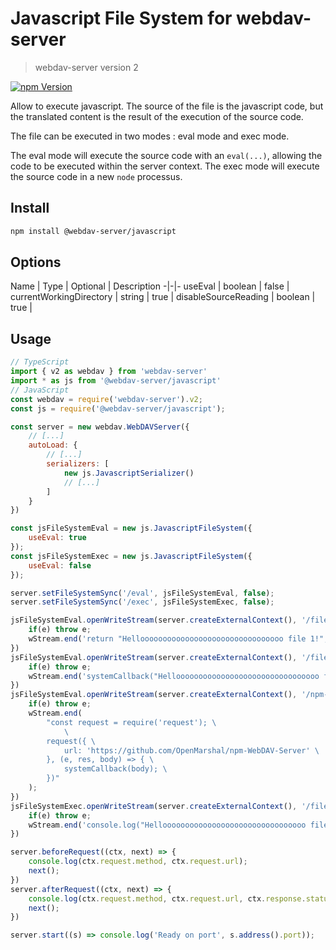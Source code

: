 # Javascript File System for webdav-server
> webdav-server version 2

[![npm Version](https://img.shields.io/npm/v/@webdav-server/javascript.svg)](https://www.npmjs.com/package/@webdav-server/javascript)

Allow to execute javascript. The source of the file is the javascript code, but the translated content is the result of the execution of the source code.

The file can be executed in two modes : eval mode and exec mode.

The eval mode will execute the source code with an `eval(...)`, allowing the code to be executed within the server context.
The exec mode will execute the source code in a new `node` processus.

## Install

```bash
npm install @webdav-server/javascript
```

## Options

Name | Type | Optional | Description
-|-|-
useEval | boolean | false | 
currentWorkingDirectory | string | true | 
disableSourceReading | boolean | true | 

## Usage

```javascript
// TypeScript
import { v2 as webdav } from 'webdav-server'
import * as js from '@webdav-server/javascript'
// JavaScript
const webdav = require('webdav-server').v2;
const js = require('@webdav-server/javascript');

const server = new webdav.WebDAVServer({
    // [...]
    autoLoad: {
        // [...]
        serializers: [
            new js.JavascriptSerializer()
            // [...]
        ]
    }
})

const jsFileSystemEval = new js.JavascriptFileSystem({
    useEval: true
});
const jsFileSystemExec = new js.JavascriptFileSystem({
    useEval: false
});

server.setFileSystemSync('/eval', jsFileSystemEval, false);
server.setFileSystemSync('/exec', jsFileSystemExec, false);

jsFileSystemEval.openWriteStream(server.createExternalContext(), '/file1.txt', 'mustCreate', (e, wStream) => {
    if(e) throw e;
    wStream.end('return "Helloooooooooooooooooooooooooooooooo file 1!";');
})
jsFileSystemEval.openWriteStream(server.createExternalContext(), '/file2.txt', 'mustCreate', (e, wStream) => {
    if(e) throw e;
    wStream.end('systemCallback("Helloooooooooooooooooooooooooooooooo file 2!");');
})
jsFileSystemEval.openWriteStream(server.createExternalContext(), '/npm-WebDAV-Server.html', 'mustCreate', (e, wStream) => {
    if(e) throw e;
    wStream.end(
        "const request = require('request'); \
            \
        request({ \
            url: 'https://github.com/OpenMarshal/npm-WebDAV-Server' \
        }, (e, res, body) => { \
            systemCallback(body); \
        })"
    );
})
jsFileSystemExec.openWriteStream(server.createExternalContext(), '/file.txt', 'mustCreate', (e, wStream) => {
    if(e) throw e;
    wStream.end('console.log("Helloooooooooooooooooooooooooooooooo file exec!");');
})

server.beforeRequest((ctx, next) => {
    console.log(ctx.request.method, ctx.request.url);
    next();
})
server.afterRequest((ctx, next) => {
    console.log(ctx.request.method, ctx.request.url, ctx.response.statusCode, ctx.response.statusMessage);
    next();
})

server.start((s) => console.log('Ready on port', s.address().port));
```
